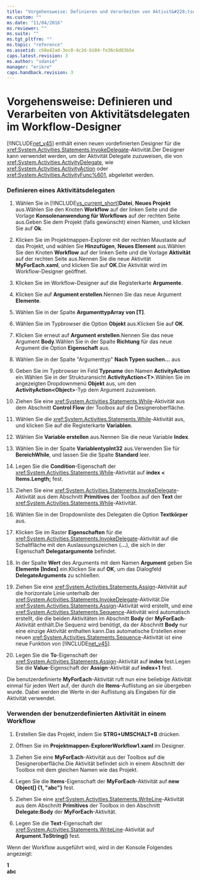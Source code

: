 ```yaml
---
title: "Vorgehensweise: Definieren und Verarbeiten von Aktivit&#228;tsdelegaten im Workflow-Designer | Microsoft Docs"
ms.custom: ""
ms.date: "11/04/2016"
ms.reviewer: ""
ms.suite: ""
ms.tgt_pltfrm: ""
ms.topic: "reference"
ms.assetid: c68e42ad-3ec0-4c2d-b104-fe36c6d83b5e
caps.latest.revision: 3
ms.author: "sdanie"
manager: "erikre"
caps.handback.revision: 3
---
```

# Vorgehensweise: Definieren und Verarbeiten von Aktivit&#228;tsdelegaten im Workflow-Designer
[!INCLUDE[net_v45](../ide/includes/net_v45_md.md)] enthält einen neuen vordefinierten Designer für die <xref:System.Activities.Statements.InvokeDelegate>\-Aktivität.Der Designer kann verwendet werden, um der Aktivität Delegate zuzuweisen, die von <xref:System.Activities.ActivityDelegate>, wie <xref:System.Activities.ActivityAction> oder <xref:System.Activities.ActivityFunc%601>, abgeleitet werden.  
  
### Definieren eines Aktivitätsdelegaten  
  
1.  Wählen Sie in [!INCLUDE[vs_current_short](../code-quality/includes/vs_current_short_md.md)]**Datei**, **Neues Projekt** aus.Wählen Sie den Knoten **Workflow** auf der linken Seite und die Vorlage **Konsolenanwendung für Workflows** auf der rechten Seite aus.Geben Sie dem Projekt \(falls gewünscht\) einen Namen, und klicken Sie auf **Ok**.  
  
2.  Klicken Sie im Projektmappen\-Explorer mit der rechten Maustaste auf das Projekt, und wählen Sie **Hinzufügen**, **Neues Element** aus.Wählen Sie den Knoten **Workflow** auf der linken Seite und die Vorlage **Aktivität** auf der rechten Seite aus.Nennen Sie die neue Aktivität **MyForEach.xaml**, und klicken Sie auf **OK**.Die Aktivität wird im Workflow\-Designer geöffnet.  
  
3.  Klicken Sie im Workflow\-Designer auf die Registerkarte **Argumente**.  
  
4.  Klicken Sie auf **Argument erstellen**.Nennen Sie das neue Argument **Elemente**.  
  
5.  Wählen Sie in der Spalte **ArgumenttypArray von \[T\]**.  
  
6.  Wählen Sie im Typbrowser die Option **Objekt** aus.Klicken Sie auf **OK**.  
  
7.  Klicken Sie erneut auf **Argument erstellen**.Nennen Sie das neue Argument **Body**.Wählen Sie in der Spalte **Richtung** für das neue Argument die Option **Eigenschaft** aus.  
  
8.  Wählen Sie in der Spalte "Argumenttyp" **Nach Typen suchen…** aus  
  
9. Geben Sie im Typbrowser im Feld **Typname** den Namen **ActivityAction** ein.Wählen Sie in der Strukturansicht **ActivityAction\<T\>**.Wählen Sie im angezeigten Dropdownmenü **Objekt** aus, um den **ActivityAction\<Object\>**\-Typ dem Argument zuzuweisen.  
  
10. Ziehen Sie eine <xref:System.Activities.Statements.While>\-Aktivität aus dem Abschnitt **Control Flow** der Toolbox auf die Designeroberfläche.  
  
11. Wählen Sie die <xref:System.Activities.Statements.While>\-Aktivität aus, und klicken Sie auf die Registerkarte **Variablen**.  
  
12. Wählen Sie **Variable erstellen** aus.Nennen Sie die neue Variable **Index**.  
  
13. Wählen Sie in der Spalte **VariablentypInt32** aus.Verwenden Sie für **BereichWhile**, und lassen Sie die Spalte **Standard** leer.  
  
14. Legen Sie die **Condition**\-Eigenschaft der <xref:System.Activities.Statements.While>\-Aktivität auf **index \< Items.Length;** fest.  
  
15. Ziehen Sie eine <xref:System.Activities.Statements.InvokeDelegate>\-Aktivität aus dem Abschnitt **Primitives** der Toolbox auf den **Text** der <xref:System.Activities.Statements.While>\-Aktivität.  
  
16. Wählen Sie in der Dropdownliste des Delegaten die Option **Textkörper** aus.  
  
17. Klicken Sie im Raster **Eigenschaften** für die <xref:System.Activities.Statements.InvokeDelegate>\-Aktivität auf die Schaltfläche mit den Auslassungszeichen \(**…**\), die sich in der Eigenschaft **Delegatargumente** befindet.  
  
18. In der Spalte **Wert** des Arguments mit dem Namen **Argument** geben Sie **Elemente \[Index\]** ein.Klicken Sie auf **OK**, um das Dialogfeld **DelegateArguments** zu schließen.  
  
19. Ziehen Sie eine <xref:System.Activities.Statements.Assign>\-Aktivität auf die horizontale Linie unterhalb der <xref:System.Activities.Statements.InvokeDelegate>\-Aktivität.Die <xref:System.Activities.Statements.Assign>\-Aktivität wird erstellt, und eine <xref:System.Activities.Statements.Sequence>\-Aktivität wird automatisch erstellt, die die beiden Aktivitäten im Abschnitt **Body** der **MyForEach**\-Aktivität enthält.Die Sequenz wird benötigt, da der Abschnitt **Body** nur eine einzige Aktivität enthalten kann.Das automatische Erstellen einer neuen <xref:System.Activities.Statements.Sequence>\-Aktivität ist eine neue Funktion von [!INCLUDE[net_v45](../ide/includes/net_v45_md.md)].  
  
20. Legen Sie die **To**\-Eigenschaft der <xref:System.Activities.Statements.Assign>\-Aktivität auf **index** fest.Legen Sie die **Value**\-Eigenschaft der **Assign**\-Aktivität auf **index\+1** fest.  
  
 Die benutzerdefinierte **MyForEach**\-Aktivität ruft nun eine beliebige Aktivität einmal für jeden Wert auf, der durch die **Items**\-Auflistung an sie übergeben wurde. Dabei werden die Werte in der Auflistung als Eingaben für die Aktivität verwendet.  
  
### Verwenden der benutzerdefinierten Aktivität in einem Workflow  
  
1.  Erstellen Sie das Projekt, indem Sie **STRG\+UMSCHALT\+B** drücken.  
  
2.  Öffnen Sie im **Projektmappen\-ExplorerWorkflow1.xaml** im Designer.  
  
3.  Ziehen Sie eine **MyForEach**\-Aktivität aus der Toolbox auf die Designeroberfläche.Die Aktivität befindet sich in einem Abschnitt der Toolbox mit dem gleichen Namen wie das Projekt.  
  
4.  Legen Sie die **Items**\-Eigenschaft der **MyForEach**\-Aktivität auf **new Object\[\] {1, "abc"}** fest.  
  
5.  Ziehen Sie eine <xref:System.Activities.Statements.WriteLine>\-Aktivität aus dem Abschnitt **Primitives** der Toolbox in den Abschnitt **Delegate:Body** der **MyForEach**\-Aktivität.  
  
6.  Legen Sie die **Text**\-Eigenschaft der <xref:System.Activities.Statements.WriteLine>\-Aktivität auf **Argument.ToString\(\)** fest.  
  
 Wenn der Workflow ausgeführt wird, wird in der Konsole Folgendes angezeigt:  
  
 **1**   
**abc**